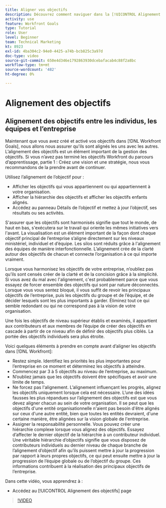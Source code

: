 ```yaml
---
title: Aligner vos objectifs
description: Découvrez comment naviguer dans la [!UICONTROL Alignement des objectifs] dans [!DNL Goals].
activity: use
feature: Workfront Goals
type: Tutorial
role: User
level: Beginner
team: Technical Marketing
kt: 8923
exl-id: 4ba304c2-94e0-4425-a74b-bcb825c3a97d
doc-type: video
source-git-commit: 650e4d346e1792863930dcebafacab4c88f2a8bc
workflow-type: tm+mt
source-wordcount: '482'
ht-degree: 0%

---
```


# Alignement des objectifs

## Alignement des objectifs entre les individus, les équipes et l’entreprise

Maintenant que vous avez créé et activé vos objectifs dans [!DNL Workfront Goals], nous allons nous assurer qu&#39;ils sont alignés les uns avec les autres. L’alignement des objectifs est un élément important de la gestion des objectifs. Si vous n’avez pas terminé les objectifs Workfront du parcours d’apprentissage, partie 1 : Créez une vision et une stratégie, nous vous recommandons de la prendre avant de continuer.

<!--Insert link to LP 1, above -->

Utilisez l’alignement de l’objectif pour :

* Afficher les objectifs qui vous appartiennent ou qui appartiennent à votre organisation.
* Afficher la hiérarchie des objectifs et afficher les objectifs enfants alignés.
* Accédez au panneau Détails de l’objectif et mettez à jour l’objectif, ses résultats ou ses activités.

S&#39;assurer que les objectifs sont harmonisés signifie que tout le monde, de haut en bas, s&#39;exécutera sur le travail qui oriente les mêmes initiatives vers l&#39;avant. La visualisation est un élément important de la façon dont chaque objectif principal de l’entreprise s’aligne directement sur les niveaux ministériel, individuel et d’équipe. Les silos sont réduits grâce à l&#39;alignement des équipes de manière interfonctionnelle. L’alignement crée de la clarté autour des objectifs de chacun et connecte l’organisation à ce qui importe vraiment.

Lorsque vous harmonisez les objectifs de votre entreprise, n’oubliez pas qu’ils sont censés créer de la clarté et de la concision grâce à la simplicité. Si vous avez du mal avec l&#39;alignement, c&#39;est probablement parce que vous essayez de forcer ensemble des objectifs qui sont par nature déconnectés. Lorsque vous vous sentez bloqué, il vous suffit de revoir les principaux objectifs de l’entreprise, puis les objectifs du groupe et de l’équipe, et de décider lesquels sont les plus importants à garder. Éliminez tout ce qui semble redondant ou qui ne correspond pas à la vision de votre organisation.

Une fois les objectifs de niveau supérieur établis et examinés, il appartient aux contributeurs et aux membres de l’équipe de créer des objectifs en cascade à partir de ce niveau afin de définir des objectifs plus ciblés. La portée des objectifs individuels sera plus étroite.

<!-- Pro-tips graphic -->

Voici quelques éléments à prendre en compte avant d’aligner les objectifs dans [!DNL Workfront]:

* Restez simple. Identifiez les priorités les plus importantes pour l’entreprise en ce moment et déterminez les objectifs à atteindre.
* Commencez par 3 à 5 objectifs au niveau de l’entreprise, au maximum.
* N’oubliez jamais que les objectifs doivent être spécifiques et avoir une limite de temps.
* Ne forcez pas l&#39;alignement. L’alignement influençant les progrès, alignez les objectifs uniquement lorsque cela est nécessaire. L’une des idées fausses les plus répandues sur l’alignement des objectifs est que vous devez aligner chacun au sein de votre organisation. Il se peut que les objectifs d&#39;une entité organisationnelle n&#39;aient pas besoin d&#39;être alignés sur ceux d&#39;une autre entité, bien que toutes les entités devraient, d&#39;une certaine manière, être alignées sur la vision globale de l&#39;entreprise.
* Assigner la responsabilité personnelle. Vous pouvez créer une hiérarchie complexe lorsque vous alignez des objectifs. Essayez d’affecter le dernier objectif de la hiérarchie à un contributeur individuel. Une véritable hiérarchie d’objectifs signifie que vous disposez de contributeurs individuels au dernier niveau de chaque branche de l’alignement d’objectif afin qu’ils puissent mettre à jour la progression par rapport à leurs propres objectifs, ce qui peut ensuite mettre à jour la progression de l’équipe globale ou de l’objectif du groupe. Ces informations contribuent à la réalisation des principaux objectifs de l’entreprise.

Dans cette vidéo, vous apprendrez à :

* Accédez au [!UICONTROL Alignement des objectifs] page

>[!VIDEO](https://video.tv.adobe.com/v/335195/?quality=12&learn=on)
